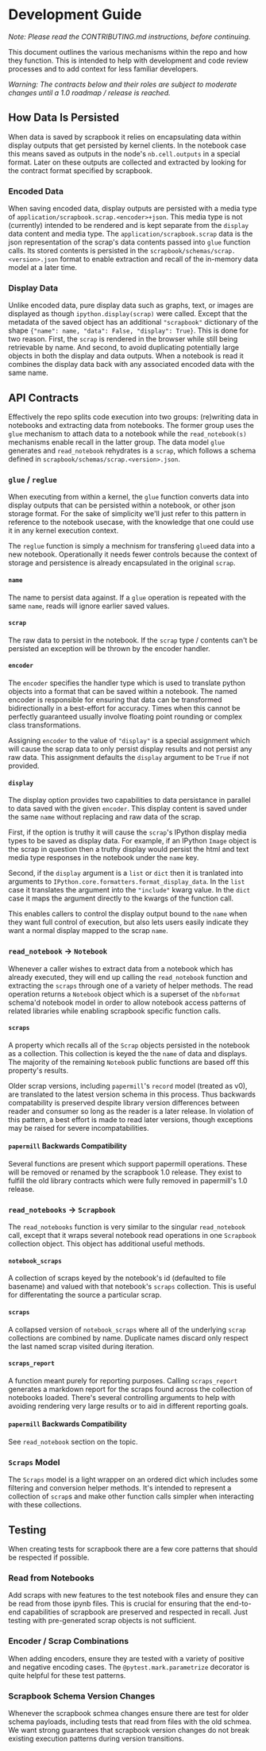 # Development Guide

_Note: Please read the CONTRIBUTING.md instructions, before continuing._

This document outlines the various mechanisms within the repo and how they function. This is intended to help with development and code review processes and to add context for less familiar developers.

_Warning: The contracts below and their roles are subject to moderate changes until a 1.0 roadmap / release is reached._

## How Data Is Persisted

When data is saved by scrapbook it relies on encapsulating data within display outputs that get persisted by kernel clients. In the notebook case this means saved as outputs in the node's `nb.cell.outputs` in a special format. Later on these outputs are collected and extracted by looking for the contract format specified by scrapbook.

### Encoded Data

When saving encoded data, display outputs are persisted with a media type of `application/scrapbook.scrap.<encoder>+json`. This media type is not (currently) intended to be rendered and is kept separate from the `display` data content and media type. The `application/scrapbook.scrap` data is the json representation of the scrap's data contents passed into `glue` function calls. Its stored contents is persisted in the `scrapbook/schemas/scrap.<version>.json` format to enable extraction and recall of the in-memory data model at a later time.

### Display Data

Unlike encoded data, pure display data such as graphs, text, or images are displayed as though `ipython.display(scrap)` were called. Except that the metadata of the saved object has an additional `"scrapbook"` dictionary of the shape `{"name": name, "data": False, "display": True}`. This is done for two reason. First, the `scrap` is rendered in the browser while still being retrievable by name. And second, to avoid duplicating potentially large objects in both the display and data outputs. When a notebook is read it combines the display data back with any associated encoded data with the same name.

## API Contracts

Effectively the repo splits code execution into two groups: (re)writing data in notebooks and extracting data from notebooks. The former group uses the `glue` mechanism to attach data to a notebook while the `read_notebook(s)` mechanisms enable recall in the latter group. The data model `glue` generates and `read_notebook` rehydrates is a `scrap`, which follows a schema defined in `scrapbook/schemas/scrap.<version>.json`.

### `glue` / `reglue`

When executing from within a kernel, the `glue` function converts data into display outputs that can be persisted within a notebook, or other json storage format. For the sake of simplicity we'll just refer to this pattern in reference to the notebook usecase, with the knowledge that one could use it in any kernel execution context.

The `reglue` function is simply a mechnism for transfering `glue`ed data into a new notebook. Operationally it needs fewer controls because the context of storage and persistence is already encapsulated in the original `scrap`.

#### `name`

The name to persist data against. If a `glue` operation is repeated with the same `name`, reads will ignore earlier saved values.

#### `scrap`

The raw data to persist in the notebook. If the `scrap` type / contents can't be persisted an exception will be thrown by the encoder handler.

#### `encoder`

The `encoder` specifies the handler type which is used to translate python objects into a format that can be saved within a notebook. The named encoder is responsible for ensuring that data can be transformed bidirectionally in a best-effort for accuracy. Times when this cannot be perfectly guaranteed usually involve floating point rounding or complex class transformations.

Assigning `encoder` to the value of `"display"` is a special assignment which will cause the scrap data to only persist display results and not persist any raw data. This assignment defaults the `display` argument to be `True` if not provided.

#### `display`

The display option provides two capabilities to data persistance in parallel to data saved with the given `encoder`. This display content is saved under the same `name` without replacing and raw data of the scrap.

First, if the option is truthy it will cause the `scrap`'s IPython display media types to be saved as display data. For example, if an IPython `Image` object is the scrap in question then a truthy display would persist the html and text media type responses in the notebook under the `name` key.

Second, if the `display` argument is a `list` or `dict` then it is tranlated into arguments to `IPython.core.formatters.format_display_data`. In the `list` case it translates the argument into the `"include"` kwarg value. In the `dict` case it maps the argument directly to the kwargs of the function call.

This enables callers to control the display output bound to the `name` when they want full control of execution, but also lets users easily indicate they want a normal display mapped to the scrap `name`.

### `read_notebook` -> `Notebook`

Whenever a caller wishes to extract data from a notebook which has already executed, they will end up calling the `read_notebook` function and extracting the `scraps` through one of a variety of helper methods. The read operation returns a `Notebook` object which is a superset of the `nbformat` schema'd notebook model in order to allow notebook access patterns of related libraries while enabling scrapbook specific function calls.

#### `scraps`

A property which recalls all of the `Scrap` objects persisted in the notebook as a collection. This collection is keyed the the `name` of data and displays. The majority of the remaining `Notebook` public functions are based off this property's results.

Older scrap versions, including `papermill`'s `record` model (treated as v0), are translated to the latest version schema in this process. Thus backwards compatability is preserved despite library version differences between reader and consumer so long as the reader is a later release. In violation of this pattern, a best effort is made to read later versions, though exceptions may be raised for severe incompatabilities.

#### `papermill` Backwards Compatibility

Several functions are present which support papermill operations. These will be removed or renamed by the scrapbook 1.0 release. They exist to fulfill the old library contracts which were fully removed in papermill's 1.0 release.

### `read_notebooks` -> `Scrapbook`

The `read_notebooks` function is very similar to the singular `read_notebook` call, except that it wraps several notebook read operations in one `Scrapbook` collection object. This object has additional useful methods.

#### `notebook_scraps`

A collection of scraps keyed by the notebook's id (defaulted to file basename) and valued with that notebook's `scraps` collection. This is useful for differentating the source a particular scrap.

#### `scraps`

A collapsed version of `notebook_scraps` where all of the underlying `scrap` collections are combined by name. Duplicate names discard only respect the last named scrap visited during iteration.

#### `scraps_report`

A function meant purely for reporting purposes. Calling `scraps_report` generates a markdown report for the scraps found across the collection of notebooks loaded. There's several controlling arguments to help with avoiding rendering very large results or to aid in different reporting goals.

#### `papermill` Backwards Compatibility

See `read_notebook` section on the topic.

### `Scraps` Model

The `Scraps` model is a light wrapper on an ordered dict which includes some filtering and conversion helper methods. It's intended to represent a collection of `scrap`s and make other function calls simpler when interacting with these collections.

## Testing

When creating tests for scrapbook there are a few core patterns that should be respected if possible.

### Read from Notebooks

Add scraps with new features to the test notebook files and ensure they can be read from those ipynb files. This is crucial for ensuring that the end-to-end capabilities of scrapbook are preserved and respected in recall. Just testing with pre-generated scrap objects is not sufficient.

### Encoder / Scrap Combinations

When adding encoders, ensure they are tested with a variety of positive and negative encoding cases. The `@pytest.mark.parametrize` decorator is quite helpful for these test patterns.

### Scrapbook Schema Version Changes

Whenever the scrapbook schmea changes ensure there are test for older schema payloads, including tests that read from files with the old schmea. We want strong guarantees that scrapbook version changes do not break existing execution patterns during version transitions.
